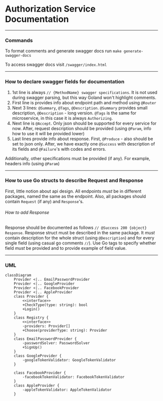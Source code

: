 # Authorization Service Documentation

---

### Commands

To format comments and generate swagger docs run `make generate-swagger-docs`

To access swagger docs visit `/swagger/index.html`

---

### How to declare swagger fields for documentation

1. 1st line is always `// {MethodName} swagger specifications`. It is not used during swagger parsing, but this way Goland won't highlight comments.
2. First line is provides info about endpoint path and method using `@Router`
3. Next 3 lines: `@Summary`, `@Tags`, `@Description`. `@Summary` provides small description, `@Description` - long version. `@Tags` is the same for microservice, in this case it is always `Authorizing`. 
4. Next line is `@Accept`. Only json should be supported for every service for now. After, request description should be provided (using `@Param`, info how to use it will be provided lower)
5. Last lines provide info about response. First, `@Produce` - also should be set to json only. After, we have exactly one `@Success` with description of its fields and `@Failure`'s with codes and errors.

Additionally, other specifications must be provided (if any). For example, headers info (using `@Param`)

---

### How to use Go structs to describe Request and Response

First, little notion about api design. All endpoints *must* be in different packages, named the same as the endpoint. Also, all packages should contain `Request` (if any) and `Response`'s.

###### How to add Response

Response should be documented as follows `// @Success 200 {object} Response`. 
Response struct must be described in the same package. 
It *must* contain description for the whole struct (using `@Description`) and for every single field (using casual go comments `//`).
Use Go tags to specify whether field *must* be provided and to provide example of field value.

---

### UML
```mermaid
classDiagram
    Provider <|.. EmailPasswordProvider
    Provider <|.. GoogleProvider
    Provider <|.. FacebookProvider
    Provider <|.. AppleProvider
    class Provider {
        <<interface>>
        +CheckType(type: string): bool
        +Login()
    }
    class Registry {
        <<interface>>
        -providers: Provider[]
        +Choose(providerType: string): Provider
    }
    class EmailPasswordProvider {
        -passwordSolver: PasswordSolver
        +SignUp()
    }
    class GoogleProvider {
        -googleTokenValidator: GoogleTokenValidator
    }
    
    class FacebookProvider {
        -facebookTokenValidator: FacebookTokenValidator
    }
    class AppleProvider {
        -appleTokenValidator: AppleTokenValidator
    }
    
```